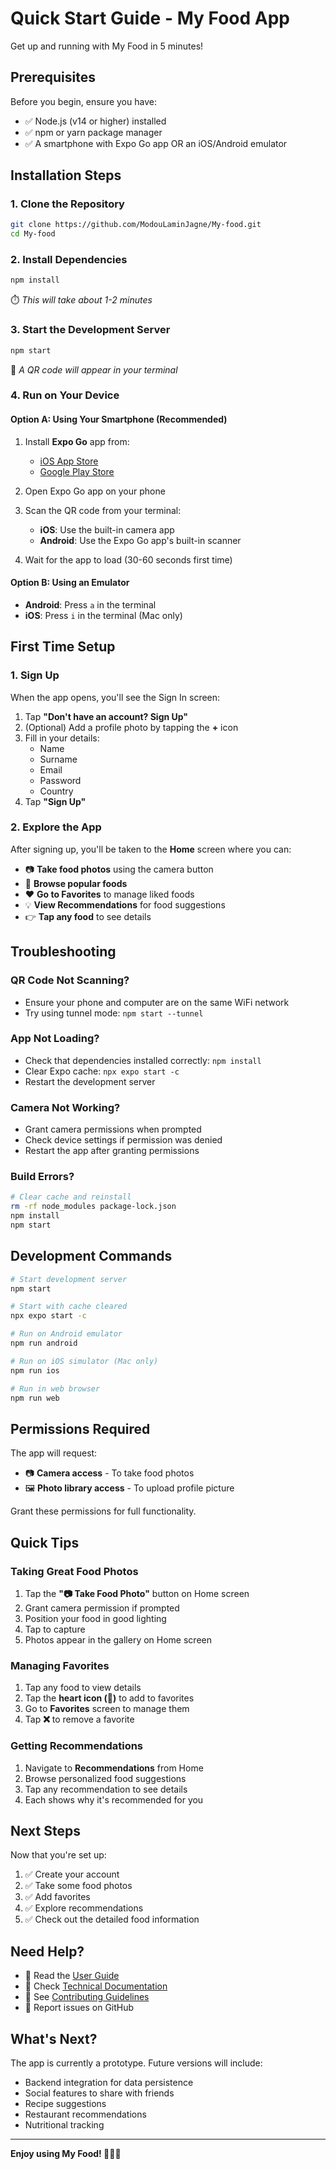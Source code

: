 # Quick Start Guide - My Food App

Get up and running with My Food in 5 minutes!

## Prerequisites

Before you begin, ensure you have:

- ✅ Node.js (v14 or higher) installed
- ✅ npm or yarn package manager
- ✅ A smartphone with Expo Go app OR an iOS/Android emulator

## Installation Steps

### 1. Clone the Repository

```bash
git clone https://github.com/ModouLaminJagne/My-food.git
cd My-food
```

### 2. Install Dependencies

```bash
npm install
```

⏱️ *This will take about 1-2 minutes*

### 3. Start the Development Server

```bash
npm start
```

🎉 *A QR code will appear in your terminal*

### 4. Run on Your Device

#### Option A: Using Your Smartphone (Recommended)

1. Install **Expo Go** app from:
   - [iOS App Store](https://apps.apple.com/app/expo-go/id982107779)
   - [Google Play Store](https://play.google.com/store/apps/details?id=host.exp.exponent)

2. Open Expo Go app on your phone

3. Scan the QR code from your terminal:
   - **iOS**: Use the built-in camera app
   - **Android**: Use the Expo Go app's built-in scanner

4. Wait for the app to load (30-60 seconds first time)

#### Option B: Using an Emulator

- **Android**: Press `a` in the terminal
- **iOS**: Press `i` in the terminal (Mac only)

## First Time Setup

### 1. Sign Up

When the app opens, you'll see the Sign In screen:

1. Tap **"Don't have an account? Sign Up"**
2. (Optional) Add a profile photo by tapping the **+** icon
3. Fill in your details:
   - Name
   - Surname
   - Email
   - Password
   - Country
4. Tap **"Sign Up"**

### 2. Explore the App

After signing up, you'll be taken to the **Home** screen where you can:

- 📷 **Take food photos** using the camera button
- 🍕 **Browse popular foods**
- ❤️ **Go to Favorites** to manage liked foods
- 💡 **View Recommendations** for food suggestions
- 👉 **Tap any food** to see details

## Troubleshooting

### QR Code Not Scanning?

- Ensure your phone and computer are on the same WiFi network
- Try using tunnel mode: `npm start --tunnel`

### App Not Loading?

- Check that dependencies installed correctly: `npm install`
- Clear Expo cache: `npx expo start -c`
- Restart the development server

### Camera Not Working?

- Grant camera permissions when prompted
- Check device settings if permission was denied
- Restart the app after granting permissions

### Build Errors?

```bash
# Clear cache and reinstall
rm -rf node_modules package-lock.json
npm install
npm start
```

## Development Commands

```bash
# Start development server
npm start

# Start with cache cleared
npx expo start -c

# Run on Android emulator
npm run android

# Run on iOS simulator (Mac only)
npm run ios

# Run in web browser
npm run web
```

## Permissions Required

The app will request:

- 📷 **Camera access** - To take food photos
- 🖼️ **Photo library access** - To upload profile picture

Grant these permissions for full functionality.

## Quick Tips

### Taking Great Food Photos

1. Tap the **"📷 Take Food Photo"** button on Home screen
2. Grant camera permission if prompted
3. Position your food in good lighting
4. Tap to capture
5. Photos appear in the gallery on Home screen

### Managing Favorites

1. Tap any food to view details
2. Tap the **heart icon (🤍)** to add to favorites
3. Go to **Favorites** screen to manage them
4. Tap **❌** to remove a favorite

### Getting Recommendations

1. Navigate to **Recommendations** from Home
2. Browse personalized food suggestions
3. Tap any recommendation to see details
4. Each shows why it's recommended for you

## Next Steps

Now that you're set up:

1. ✅ Create your account
2. ✅ Take some food photos
3. ✅ Add favorites
4. ✅ Explore recommendations
5. ✅ Check out the detailed food information

## Need Help?

- 📖 Read the [User Guide](USAGE.md)
- 🔧 Check [Technical Documentation](TECHNICAL.md)
- 👥 See [Contributing Guidelines](CONTRIBUTING.md)
- 🐛 Report issues on GitHub

## What's Next?

The app is currently a prototype. Future versions will include:

- Backend integration for data persistence
- Social features to share with friends
- Recipe suggestions
- Restaurant recommendations
- Nutritional tracking

---

**Enjoy using My Food! 🍔🍕🍣**
